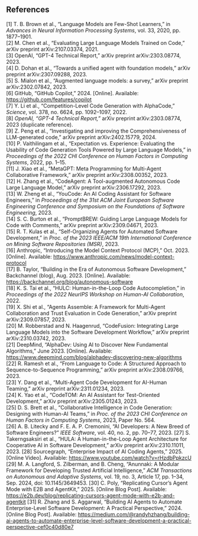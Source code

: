 ## References

[1] T. B. Brown et al., “Language Models are Few-Shot Learners,” in *Advances in Neural Information Processing Systems*, vol. 33, 2020, pp. 1877–1901.  
[2] M. Chen et al., “Evaluating Large Language Models Trained on Code,” arXiv preprint arXiv:2107.03374, 2021.  
[3] OpenAI, “GPT-4 Technical Report,” arXiv preprint arXiv:2303.08774, 2023.  
[4] D. Dohan et al., “Towards a unified agent with foundation models,” arXiv preprint arXiv:2307.09288, 2023.  
[5] S. Mialon et al., “Augmented language models: a survey,” arXiv preprint arXiv:2302.07842, 2023.  
[6] GitHub, “GitHub Copilot,” 2024. [Online]. Available: https://github.com/features/copilot  
[7] Y. Li et al., “Competition-Level Code Generation with AlphaCode,” *Science*, vol. 378, no. 6624, pp. 1092–1097, 2022.  
[8] *OpenAI, “GPT-4 Technical Report,”* arXiv preprint arXiv:2303.08774, 2023 (duplicate reference).  
[9] Z. Peng et al., “Investigating and improving the Comprehensiveness of LLM-generated code,” arXiv preprint arXiv:2402.15779, 2024.  
[10] P. Vaithilingam et al., “Expectation vs. Experience: Evaluating the Usability of Code Generation Tools Powered by Large Language Models,” in *Proceedings of the 2022 CHI Conference on Human Factors in Computing Systems*, 2022, pp. 1–15.  
[11] J. Xiao et al., “MetaGPT: Meta Programming for Multi-Agent Collaborative Framework,” arXiv preprint arXiv:2308.00352, 2023.  
[12] H. Zhang et al., “CodeAgent: A Tool-augmented Autonomous Code Large Language Model,” arXiv preprint arXiv:2306.17292, 2023.  
[13] W. Zheng et al., “YouCode: An AI Coding Assistant for Software Engineers,” in *Proceedings of the 31st ACM Joint European Software Engineering Conference and Symposium on the Foundations of Software Engineering*, 2023.  
[14] S. C. Burton et al., “PromptBREW: Guiding Large Language Models for Code with Comments,” arXiv preprint arXiv:2309.04671, 2023.  
[15] R. T. Kulas et al., “Self-Organizing Agents for Automated Software Development,” in *Proc. of the 2023 IEEE/ACM 19th International Conference on Mining Software Repositories (MSR)*, 2023.  
[16] Anthropic, “Introducing the Model Context Protocol (MCP),” Oct. 2023. [Online]. Available: https://www.anthropic.com/news/model-context-protocol  
[17] B. Taylor, “Building in the Era of Autonomous Software Development,” Backchannel (blog), Aug. 2023. [Online]. Available: https://backchannel.org/blog/autonomous-software  
[18] K. S. Tai et al., “HULC: Human-in-the-Loop Code Autocompletion,” in *Proceedings of the 2022 NeurIPS Workshop on Human-AI Collaboration*, 2022.  
[19] X. Shi et al., “Agents Assemble: A Framework for Multi-Agent Collaboration and Trust Evaluation in Code Generation,” arXiv preprint arXiv:2309.07857, 2023.  
[20] M. Robberstad and N. Haagenrud, “CodeFusion: Integrating Large Language Models into the Software Development Workflow,” arXiv preprint arXiv:2310.03742, 2023.  
[21] DeepMind, “AlphaDev: Using AI to Discover New Fundamental Algorithms,” June 2023. [Online]. Available: https://www.deepmind.com/blog/alphadev-discovering-new-algorithms  
[22] R. Ramesh et al., “From Language to Code: A Structured Approach to Sequence-to-Sequence Programming,” arXiv preprint arXiv:2308.09766, 2023.  
[23] Y. Dang et al., “Multi-Agent Code Development for AI-Human Teaming,” arXiv preprint arXiv:2311.01234, 2023.  
[24] K. Yao et al., “CodeTOM: An AI Assistant for Test-Oriented Development,” arXiv preprint arXiv:2305.01243, 2023.  
[25] D. S. Brett et al., “Collaborative Intelligence in Code Generation: Designing with Human-AI Teams,” in *Proc. of the 2023 CHI Conference on Human Factors in Computing Systems*, 2023, Paper No. 564.  
[26] A. B. Litecky and F. E. A. P. Cremonini, “AI Developers: A New Breed of Software Engineers?” *IEEE Software*, vol. 40, no. 2, pp. 70–77, 2023.
[27] S. Takerngsaksiri et al., “HULA: A Human-in-the-Loop Agent Architecture for Cooperative AI in Software Development,” arXiv preprint arXiv:2310.11011, 2023.
[28] Sourcegraph, “Enterprise Impact of AI Coding Agents,” 2025. [Online Video]. Available: https://www.youtube.com/watch?v=rHzdbPpkzcU
[29] M. A. Langford, S. Zilberman, and B. Cheng, “Anunnaki: A Modular Framework for Developing Trusted Artificial Intelligence,” *ACM Transactions on Autonomous and Adaptive Systems*, vol. 19, no. 3, Article 17, pp. 1–34, Sep. 2024, doi: 10.1145/3649453.
[30] C. Poly, “Replicating Cursor’s Agent Mode with E2B and AgentKit,” 2025. [Online Blog Post]. Available: https://e2b.dev/blog/replicating-cursors-agent-mode-with-e2b-and-agentkit
[31] R. Zhang and S. Aggarwal, “Building AI Agents to Automate Enterprise-Level Software Development: A Practical Perspective,” 2024. [Online Blog Post]. Available: https://medium.com/@randyhzhang/building-ai-agents-to-automate-enterprise-level-software-development-a-practical-perspective-cef0c40d80e7
